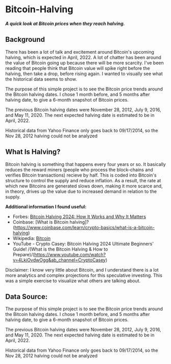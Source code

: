 # Bitcoin-Halving
***A quick look at Bitcoin prices when they reach halving.***

## Background
There has been a lot of talk and excitement around Bitcoin's upcoming halving, which is expected in April, 2022.  A lot of chatter has been around the value of Bitcoin going up because there will be more scarcity.  I've been reading that people think that Bitcoin value will spike right before the halving, then take a drop, before rising again.  I wanted to visually see what the historical data seems to show.

The purpose of this simple project is to see the Bitcoin price trends around the Bitcoin halving dates.  I chose 1 month before, and 5 months after halving date, to give a 6-month snapshot of Bitcoin prices.

The previous Bitcoin halving dates were November 28, 2012, July 9, 2016, and May 11, 2020.  The next expected halving date is estimated to be in April, 2022.

Historical data from Yahoo Finance only goes back to 09/17/2014, so the Nov 28, 2012 halving could not be analyzed

## What Is Halving?
Bitcoin halving is something that happens every four years or so.  It basically reduces the reward miners (people who process the block-chains and verifies Bitcoin transactions) recieve by half.  This is coded into Bitcoin's structure to control the supply and reduce inflation. As a result, the rate at which new Bitcoins are generated slows down, making it more scarce and, in theory, drives up the value due to increased demand in relation to the supply.

**Additional information I found useful:**
- Forbes:  [Bitcoin Halving 2024: How It Works and Why It Matters](https://www.forbes.com/advisor/investing/cryptocurrency/bitcoin-halving/)
- Coinbase:  [What is Bitcoin halving]?(https://www.coinbase.com/learn/crypto-basics/what-is-a-bitcoin-halving)
- Wikipedia:  [Bitcoin](https://en.wikipedia.org/wiki/Bitcoin)
- YouTube - Crypto Casey:  Bitcoin Halving 2024  Ultimate Beginners’ Guide! /(What is the Bitcoin Halving & How to Prepare)/(https://www.youtube.com/watch?v=4LkiOvdwOgg&ab_channel=CryptoCasey)



Disclaimer:  I know very little about Bitcoin, and I understand there is a lot more analytics and complex projections for this speculative investing.  This was a simple exercise to visualize what others are talking about. 

## Data Source:

The purpose of this simple project is to see the Bitcoin price trends around the Bitcoin halving dates.  I chose 1 month before, and 5 months after halving date, to give a 6-month snapshot of Bitcoin prices.

The previous Bitcoin halving dates were November 28, 2012, July 9, 2016, and May 11, 2020.  The next expected halving date is estimated to be in April, 2022.

Historical data from Yahoo Finance only goes back to 09/17/2014, so the Nov 28, 2012 halving could not be analyzed